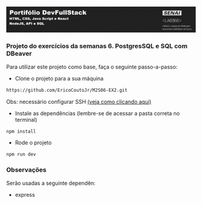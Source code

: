 ![Capa Portifoil DevFullStack](ImagemPortifolio.png)

### Projeto do exercícios da semanas 6. PostgresSQL e SQL com DBeaver


Para utilizar este projeto como base, faça o seguinte passo-a-passo:

- Clone o projeto para a sua máquina

```bash
https://github.com/EricoCoutoJr/M2S06-EX2.git
```

Obs: necessário configurar SSH [(veja como clicando aqui)](https://www.youtube.com/watch?v=n-H1eFSsugo)

- Instale as dependências (lembre-se de acessar a pasta correta no terminal)

```bash
npm install
```

- Rode o projeto

```bash
npm run dev
```

### Observações

Serão usadas a seguinte dependên:

- express
